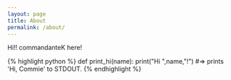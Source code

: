 ```yaml
---
layout: page
title: About
permalink: /about/
---
```


Hi!! commandanteK here!

{% highlight python %}
def print_hi(name):
  print("Hi ",name,"!")
#=> prints 'Hi, Commie' to STDOUT.
{% endhighlight %}
